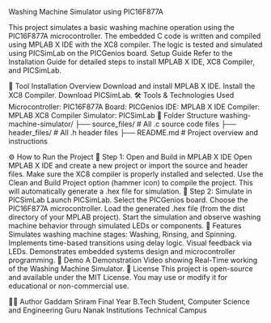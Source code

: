  Washing Machine Simulator using PIC16F877A

This project simulates a basic washing machine operation using the PIC16F877A microcontroller. The embedded C code is written and compiled using MPLAB X IDE with the XC8 compiler. The logic is tested and simulated using PICSimLab on the PICGenios board.
Setup Guide
Refer to the Installation Guide for detailed steps to install MPLAB X IDE, XC8 Compiler, and PICSimLab.

🔧 Tool Installation Overview
Download and install MPLAB X IDE.
Install the XC8 Compiler.
Download PICSimLab.
🛠️ Tools & Technologies Used
Microcontroller: PIC16F877A
Board: PICGenios
IDE: MPLAB X IDE
Compiler: MPLAB XC8 Compiler
Simulator: PICSimLab
📂 Folder Structure
washing-machine-simulator/ ├── source_files/ # All .c source code files ├── header_files/ # All .h header files ├── README.md # Project overview and instructions

⚙️ How to Run the Project
🧱 Step 1: Open and Build in MPLAB X IDE
Open MPLAB X IDE and create a new project or import the source and header files.
Make sure the XC8 compiler is properly installed and selected.
Use the Clean and Build Project option (hammer icon) to compile the project.
This will automatically generate a .hex file for simulation.
🧪 Step 2: Simulate in PICSimLab
Launch PICSimLab.
Select the PICGenios board.
Choose the PIC16F877A microcontroller.
Load the generated .hex file (from the dist directory of your MPLAB project).
Start the simulation and observe washing machine behavior through simulated LEDs or components.
🎯 Features
Simulates washing machine stages: Washing, Rinsing, and Spinning.
Implements time-based transitions using delay logic.
Visual feedback via LEDs.
Demonstrates embedded systems design and microcontroller programming.
📸 Demo
A Demonstration Video showing Real-Time working of the Washing Machine Simulator.
📑 License
This project is open-source and available under the MIT License.
You may use or modify it for educational or non-commercial use.

🙋‍♂️ Author
Gaddam Sriram
Final Year B.Tech Student, Computer Science and Engineering
Guru Nanak Institutions Technical Campus
